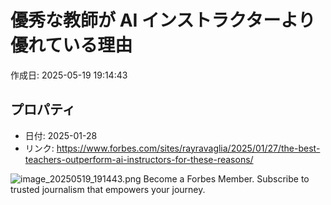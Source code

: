 # 優秀な教師が AI インストラクターより優れている理由

作成日: 2025-05-19 19:14:43

## プロパティ

- 日付: 2025-01-28
- リンク: https://www.forbes.com/sites/rayravaglia/2025/01/27/the-best-teachers-outperform-ai-instructors-for-these-reasons/

![image_20250519_191443.png](../assets/image_20250519_191443.png)
Become a Forbes Member. Subscribe to trusted journalism that empowers your journey.